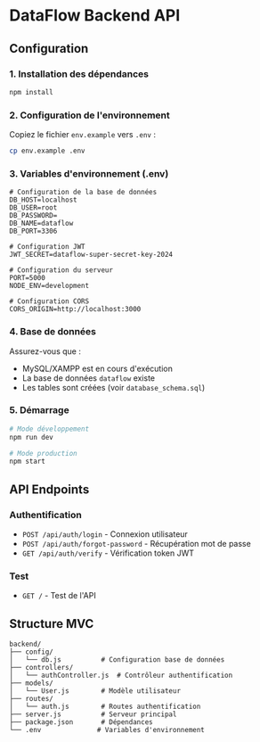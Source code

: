 # DataFlow Backend API

## Configuration

### 1. Installation des dépendances
```bash
npm install
```

### 2. Configuration de l'environnement
Copiez le fichier `env.example` vers `.env` :
```bash
cp env.example .env
```

### 3. Variables d'environnement (.env)
```env
# Configuration de la base de données
DB_HOST=localhost
DB_USER=root
DB_PASSWORD=
DB_NAME=dataflow
DB_PORT=3306

# Configuration JWT
JWT_SECRET=dataflow-super-secret-key-2024

# Configuration du serveur
PORT=5000
NODE_ENV=development

# Configuration CORS
CORS_ORIGIN=http://localhost:3000
```

### 4. Base de données
Assurez-vous que :
- MySQL/XAMPP est en cours d'exécution
- La base de données `dataflow` existe
- Les tables sont créées (voir `database_schema.sql`)

### 5. Démarrage
```bash
# Mode développement
npm run dev

# Mode production
npm start
```

## API Endpoints

### Authentification
- `POST /api/auth/login` - Connexion utilisateur
- `POST /api/auth/forgot-password` - Récupération mot de passe
- `GET /api/auth/verify` - Vérification token JWT

### Test
- `GET /` - Test de l'API

## Structure MVC
```
backend/
├── config/
│   └── db.js          # Configuration base de données
├── controllers/
│   └── authController.js  # Contrôleur authentification
├── models/
│   └── User.js        # Modèle utilisateur
├── routes/
│   └── auth.js        # Routes authentification
├── server.js          # Serveur principal
├── package.json       # Dépendances
└── .env              # Variables d'environnement
```


